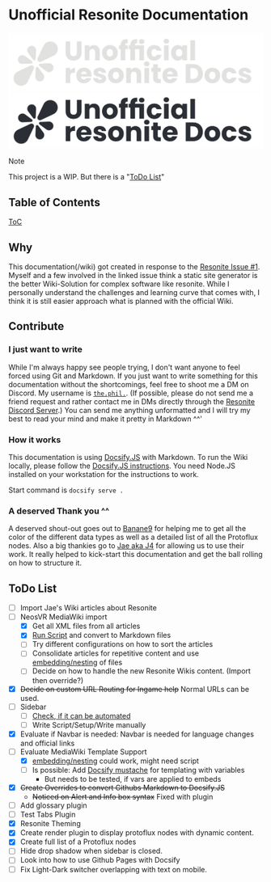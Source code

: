 # Unofficial Resonite Documentation

![](_media/logo_light.png#gh-dark-mode-only)
![](_media/logo_dark.png#gh-light-mode-only)

> [!NOTE]
> This project is a WIP. But there is a "[ToDo List](/README.md#todo-list)"

<!-- panels:start -->
<!-- div:title-panel -->
## Table of Contents

<!-- div:left-panel -->
[ToC](_sidebar.md ':include')

<!-- div:right-panel -->

## Why

This documentation(/wiki) got created in response to the [Resonite Issue #1](https://github.com/Yellow-Dog-Man/Resonite-Issues/issues/1). Myself and a few involved in the linked issue think a static site generator is the better Wiki-Solution for complex software like resonite. While I personally understand the challenges and learning curve that comes with, I think it is still easier approach what is planned with the official Wiki.

## Contribute

### I just want to write

While I'm always happy see people trying, I don't want anyone to feel forced using Git and Markdown. If you just want to write something for this documentation without the shortcomings, feel free to shoot me a DM on Discord. My username is [`the.phil.`](https://discord.com/users/172031697355800577). (If possible, please do not send me a friend request and rather contact me in DMs directly through the [Resonite Discord Server](https://discord.gg/resonite).) You can send me anything unformatted and I will try my best to read your mind and make it pretty in Markdown ^^'

### How it works

This documentation is using [Docsify.JS](https://docsify.js.org) with Markdown.
To run the Wiki locally, please follow the [Docsify.JS instructions](https://docsify.js.org/#/quickstart). You need Node.JS installed on your workstation for the instructions to work.

Start command is `docsify serve .`

### A deserved Thank you ^^

A deserved shout-out goes out to [Banane9](https://github.com/Banane9) for helping me to get all the color of the different data types as well as a detailed list of all the Protoflux nodes.
Also a big thankies go to [Jae aka J4](https://777.tf/) for allowing us to use their work. It really helped to kick-start this documentation and get the ball rolling on how to structure it.

<!-- panels:end -->

## ToDo List

- [ ] Import Jae's Wiki articles about Resonite
- [ ] NeosVR MediaWiki import
  - [x] Get all XML files from all articles
  - [x] [Run Script](https://github.com/outofcontrol/mediawiki-to-gfm) and convert to Markdown files
  - [ ] Try different configurations on how to sort the articles
  - [ ] Consolidate articles for repetitive content and use [embedding/nesting](https://docsify.js.org/#/embed-files?id=embed-files) of files
  - [ ] Decide on how to handle the new Resonite Wikis content. (Import then override?)
- [x] ~~Decide on custom URL Routing for Ingame help~~ Normal URLs can be used.
- [ ] Sidebar
  - [ ] [Check, if it can be automated](https://docsify.js.org/#/more-pages?id=sidebar)
  - [ ] Write Script/Setup/Write manually
- [x] Evaluate if Navbar is needed: Navbar is needed for language changes and official links
- [ ] Evaluate MediaWiki Template Support
  - [x] [embedding/nesting](https://docsify.js.org/#/embed-files?id=embed-files) could work, might need script
  - [ ] Is possible: Add [Docsify mustache](https://docsify-mustache.github.io/#/) for templating with variables
    - But needs to be tested, if vars are applied to embeds
- [x] ~~Create Overrides to convert Githubs Markdown to Docsify.JS~~
  - ~~Noticed on Alert and Info box syntax~~ Fixed with plugin
- [ ] Add glossary plugin
- [ ] Test Tabs Plugin
- [x] Resonite Theming
- [x] Create render plugin to display protoflux nodes with dynamic content.
- [x] Create full list of a Protoflux nodes
- [ ] Hide drop shadow when sidebar is closed.
- [ ] Look into how to use Github Pages with Docsify
- [ ] Fix Light-Dark switcher overlapping with text on mobile.
